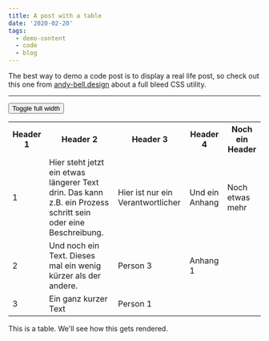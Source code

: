 ```yaml
---
title: A post with a table
date: '2020-02-20'
tags:
  - demo-content
  - code
  - blog
---
```


The best way to demo a code post is to display a real life post, so check out this one from [andy-bell.design](https://andy-bell.design/wrote/creating-a-full-bleed-css-utility/) about a full bleed CSS utility.

---

<script>
  function fullWidthTable() {
  let table = document.querySelector("table");
  let classes = table.classList;
  if (classes.contains("full-width")) {
  classes.remove("full-width");
  } else {
    classes.add("full-width");
  }
}
</script>

<button onClick="fullWidthTable()">Toggle full width</button>

<div class="oveflow-wrapper">
<table class="data-table">
  <tr>
    <th>Header 1</th>
    <th>Header 2</th>
    <th>Header 3</th>
    <th>Header 4</th>
    <th>Noch ein Header</th>
  </tr>
  <tr>
    <td>1</td>
    <td>Hier steht jetzt ein etwas längerer Text drin. Das kann z.B. ein Prozess schritt sein oder eine Beschreibung.</td>
    <td>Hier ist nur ein Verantwortlicher</td>
    <td>Und ein Anhang</td>
    <td>Noch etwas mehr</td>
  </tr>
  <tr>
    <td>2<br></td>
    <td>Und noch ein Text. Dieses mal ein wenig kürzer als der andere.</td>
    <td>Person 3</td>
    <td>Anhang 1</td>
  </tr>
  <tr>
    <td>3</td>
    <td>Ein ganz kurzer Text</td>
    <td>Person 1</td>
    <td></td>
  </tr>
</table>
</div>

This is a table. We'll see how this gets rendered.
